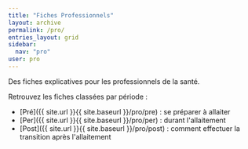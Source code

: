 ```yaml
---
title: "Fiches Professionnels"
layout: archive
permalink: /pro/
entries_layout: grid
sidebar:
  nav: "pro"
user: pro
---
```

Des fiches explicatives pour les professionnels de la santé.

Retrouvez les fiches classées par période : 

- [Pré]({{ site.url }}{{ site.baseurl }}/pro/pre) : se préparer à allaiter
- [Per]({{ site.url }}{{ site.baseurl }}/pro/per) : durant l'allaitement
- [Post]({{ site.url }}{{ site.baseurl }}/pro/post) : comment effectuer la transition après l'allaitement
